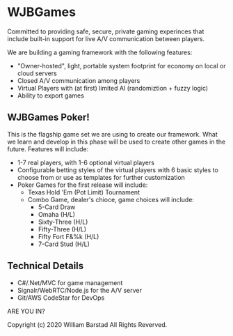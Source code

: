 WJBGames
==================================================
Committed to providing safe, secure, private gaming experinces that include built-in support for live A/V communication between players.

We are building a gaming framework with the following features:
  * "Owner-hosted", light, portable system footprint for economy on local or cloud servers
  * Closed A/V communication among players
  * Virtual Players with (at first) limited AI (randomiztion + fuzzy logic)
  * Ability to export games

WJBGames Poker!
---------------
This is the flagship game set we are using to create our framework. What we learn and develop in this phase will be used to create other games in the future. Features will include:

  * 1-7 real players, with 1-6 optional virtual players
  * Configurable betting styles of the virtual players with 6 basic styles to choose from or use as templates for further customization
  * Poker Games for the first release will include:
    * Texas Hold 'Em (Pot Limit) Tournament
    * Combo Game, dealer's chioce, game choices will include:
      * 5-Card Draw
      * Omaha (H/L)
      * Sixty-Three (H/L)
      * Fifty-Three (H/L)
      * Fifty Fort F&%k (H/L)
      * 7-Card Stud (H/L)

Technical Details
-----------------
  * C#/.Net/MVC for game management
  * Signalr/WebRTC/Node.js for the A/V server
  * Git/AWS CodeStar for DevOps
  
ARE YOU IN?
  
Copyright (c) 2020 William Barstad All Rights Reverved.
